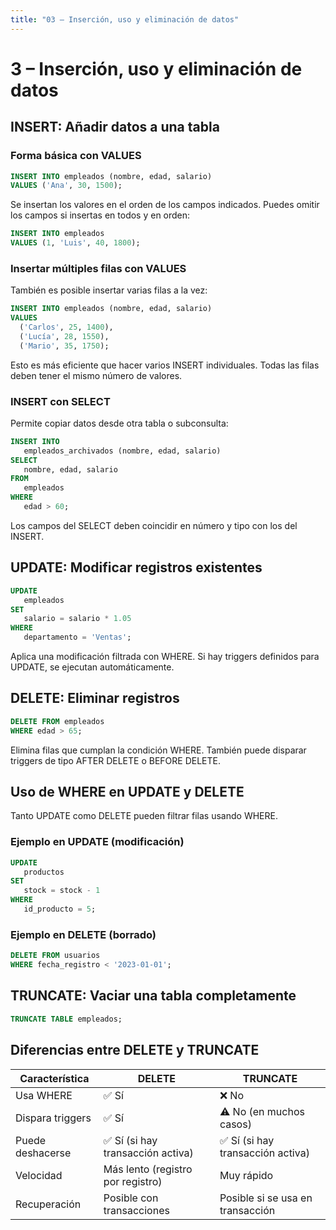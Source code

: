 ```yaml
---
title: "03 – Inserción, uso y eliminación de datos"
---
```


# 3 – Inserción, uso y eliminación de datos
## INSERT: Añadir datos a una tabla
### Forma básica con VALUES
```sql
INSERT INTO empleados (nombre, edad, salario)
VALUES ('Ana', 30, 1500);
```

Se insertan los valores en el orden de los campos indicados.
Puedes omitir los campos si insertas en todos y en orden:

```sql
INSERT INTO empleados
VALUES (1, 'Luis', 40, 1800);
```

### Insertar múltiples filas con VALUES
También es posible insertar varias filas a la vez:

```sql
INSERT INTO empleados (nombre, edad, salario)
VALUES 
  ('Carlos', 25, 1400),
  ('Lucía', 28, 1550),
  ('Mario', 35, 1750);
```

Esto es más eficiente que hacer varios INSERT individuales.
Todas las filas deben tener el mismo número de valores.

### INSERT con SELECT
Permite copiar datos desde otra tabla o subconsulta:

```sql
INSERT INTO
   empleados_archivados (nombre, edad, salario)
SELECT
   nombre, edad, salario
FROM
   empleados
WHERE
   edad > 60;
```

Los campos del SELECT deben coincidir en número y tipo con los del INSERT.

## UPDATE: Modificar registros existentes
```sql
UPDATE
   empleados
SET
   salario = salario * 1.05
WHERE
   departamento = 'Ventas';
```

Aplica una modificación filtrada con WHERE.
Si hay triggers definidos para UPDATE, se ejecutan automáticamente.

## DELETE: Eliminar registros
```sql
DELETE FROM empleados
WHERE edad > 65;
```

Elimina filas que cumplan la condición WHERE.
También puede disparar triggers de tipo AFTER DELETE o BEFORE DELETE.

## Uso de WHERE en UPDATE y DELETE
Tanto UPDATE como DELETE pueden filtrar filas usando WHERE.

### Ejemplo en UPDATE (modificación)
```sql
UPDATE
   productos
SET
   stock = stock - 1
WHERE
   id_producto = 5;
```

### Ejemplo en DELETE (borrado)
```sql
DELETE FROM usuarios
WHERE fecha_registro < '2023-01-01';
```

## TRUNCATE: Vaciar una tabla completamente
```sql
TRUNCATE TABLE empleados;
```

## Diferencias entre DELETE y TRUNCATE
| Característica | DELETE | TRUNCATE |
| --- | --- | --- |
| Usa WHERE | ✅ Sí | ❌ No |
| Dispara triggers | ✅ Sí | ⚠️ No (en muchos casos) |
| Puede deshacerse | ✅ Sí (si hay transacción activa) | ✅ Sí (si hay transacción activa) |
| Velocidad | Más lento (registro por registro) | Muy rápido |
| Recuperación | Posible con transacciones | Posible si se usa en transacción |
